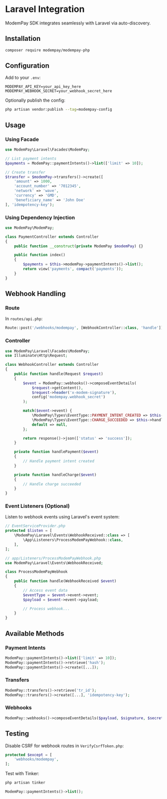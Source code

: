 # Laravel Integration

ModemPay SDK integrates seamlessly with Laravel via auto-discovery.

## Installation

```bash
composer require modempay/modempay-php
```

## Configuration

Add to your `.env`:

```env
MODEMPAY_API_KEY=your_api_key_here
MODEMPAY_WEBHOOK_SECRET=your_webhook_secret_here
```

Optionally publish the config:

```bash
php artisan vendor:publish --tag=modempay-config
```

## Usage

### Using Facade

```php
use ModemPay\Laravel\Facades\ModemPay;

// List payment intents
$payments = ModemPay::paymentIntents()->list(['limit' => 10]);

// Create transfer
$transfer = $modemPay->transfers()->create([
    'amount' => 1000,
    'account_number' => '7012345',
    'network' => 'wave',
    'currency' => 'GMD',
    'beneficiary_name' => 'John Doe'
], 'idempotency-key');
```

### Using Dependency Injection

```php
use ModemPay\ModemPay;

class PaymentController extends Controller
{
    public function __construct(private ModemPay $modemPay) {}

    public function index()
    {
        $payments = $this->modemPay->paymentIntents()->list();
        return view('payments', compact('payments'));
    }
}
```

## Webhook Handling

### Route

In `routes/api.php`:

```php
Route::post('/webhooks/modempay', [WebhookController::class, 'handle']);
```

### Controller

```php
use ModemPay\Laravel\Facades\ModemPay;
use Illuminate\Http\Request;

class WebhookController extends Controller
{
    public function handle(Request $request)
    {
        $event = ModemPay::webhooks()->composeEventDetails(
            $request->getContent(),
            $request->header('x-modem-signature'),
            config('modempay.webhook_secret')
        );

        match($event->event) {
            \ModemPay\Types\EventType::PAYMENT_INTENT_CREATED => $this->handlePayment($event),
            \ModemPay\Types\EventType::CHARGE_SUCCEEDED => $this->handleCharge($event),
            default => null,
        };

        return response()->json(['status' => 'success']);
    }

    private function handlePayment($event)
    {
        // Handle payment intent created
    }

    private function handleCharge($event)
    {
        // Handle charge succeeded
    }
}
```

### Event Listeners (Optional)

Listen to webhook events using Laravel's event system:

```php
// EventServiceProvider.php
protected $listen = [
    \ModemPay\Laravel\Events\WebhookReceived::class => [
        \App\Listeners\ProcessModemPayWebhook::class,
    ],
];
```

```php
// app/Listeners/ProcessModemPayWebhook.php
use ModemPay\Laravel\Events\WebhookReceived;

class ProcessModemPayWebhook
{
    public function handle(WebhookReceived $event)
    {
        // Access event data
        $eventType = $event->event->event;
        $payload = $event->event->payload;

        // Process webhook...
    }
}
```

## Available Methods

### Payment Intents

```php
ModemPay::paymentIntents()->list(['limit' => 10]);
ModemPay::paymentIntents()->retrieve('hash');
ModemPay::paymentIntents()->create([...]);
```

### Transfers

```php
ModemPay::transfers()->retrieve('tr_id');
ModemPay::transfers()->create([...], 'idempotency-key');
```

### Webhooks

```php
ModemPay::webhooks()->composeEventDetails($payload, $signature, $secret);
```

## Testing

Disable CSRF for webhook routes in `VerifyCsrfToken.php`:

```php
protected $except = [
    'webhooks/modempay',
];
```

Test with Tinker:

```bash
php artisan tinker
```

```php
ModemPay::paymentIntents()->list();
```

